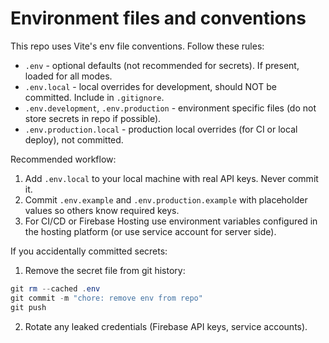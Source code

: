 # Environment files and conventions

This repo uses Vite's env file conventions. Follow these rules:

- `.env` - optional defaults (not recommended for secrets). If present, loaded for all modes.
- `.env.local` - local overrides for development, should NOT be committed. Include in `.gitignore`.
- `.env.development`, `.env.production` - environment specific files (do not store secrets in repo if possible).
- `.env.production.local` - production local overrides (for CI or local deploy), not committed.

Recommended workflow:

1. Add `.env.local` to your local machine with real API keys. Never commit it.
2. Commit `.env.example` and `.env.production.example` with placeholder values so others know required keys.
3. For CI/CD or Firebase Hosting use environment variables configured in the hosting platform (or use service account for server side).

If you accidentally committed secrets:

1. Remove the secret file from git history:

```powershell
git rm --cached .env
git commit -m "chore: remove env from repo"
git push
```

2. Rotate any leaked credentials (Firebase API keys, service accounts).
